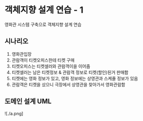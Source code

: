 # 객체지향 설계 연습 - 1
영화관 시스템 구축으로 객체지향 설계 연습


## 시나리오
1. 영화관입장
2. 관람객이 티켓오피스한테 티켓 구매
3. 티켓오피스는 티켓셀러와 관람객이을 이어줌
4. 티켓셀러는 남은 티켓정보 & 관람객 정보로 티켓(할인)된거 판매함
5. 티켓에는 영화 정보가 있고, 영화 정보에는 상영관과 스케쥴 정보가 있음
6. 관람객은 티켓을 샀으니 극장에서 상영관을 찾아가서 영화관람함

## 도메인 설계 UML
![./a.png]
